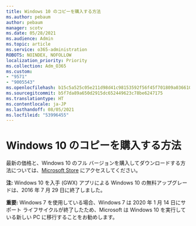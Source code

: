 ```yaml
---
title: Windows 10 のコピーを購入する方法
ms.author: pebaum
author: pebaum
manager: scotv
ms.date: 05/28/2021
ms.audience: Admin
ms.topic: article
ms.service: o365-administration
ROBOTS: NOINDEX, NOFOLLOW
localization_priority: Priority
ms.collection: Adm_O365
ms.custom:
- "9571"
- "9005543"
ms.openlocfilehash: b15c5a525c05e211d98d41c98153592f56f45f701809a036610d56e60cff9daa
ms.sourcegitcommit: b5f7da89a650d2915dc652449623c78be6247175
ms.translationtype: HT
ms.contentlocale: ja-JP
ms.lasthandoff: 08/05/2021
ms.locfileid: "53996455"
---
```

# <a name="how-to-buy-a-copy-of-windows-10"></a>Windows 10 のコピーを購入する方法

最新の価格と、Windows 10 のフル バージョンを購入してダウンロードする方法については、[Microsoft Store](https://www.microsoft.com/store/b/windows) にアクセスしてください。

**注:** Windows 10 を入手 (GWX) アプリによる Windows 10 の無料アップグレードは、2016 年 7 月 29 日に終了しました。

**重要:** Windows 7 を使用している場合、Windows 7 は 2020 年 1 月 14 日にサポート ライフサイクルが終了したため、Microsoft は Windows 10 を実行している新しい PC に移行することをお勧めします。

